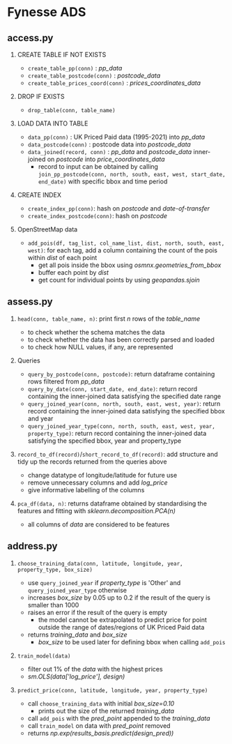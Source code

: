 # Fynesse ADS


## access.py

1. CREATE TABLE IF NOT EXISTS 
   - `create_table_pp(conn)` : _pp_data_
   - `create_table_postcode(conn)` : _postcode_data_
   - `create_table_prices_coord(conn)` : _prices_coordinates_data_
   

2. DROP IF EXISTS
   - `drop_table(conn, table_name)`

    
3. LOAD DATA INTO TABLE
   - `data_pp(conn)` : UK Priced Paid data (1995-2021) into _pp_data_
   - `data_postcode(conn)` :  postcode data into _postcode_data_
   - `data_joined(record, conn)` : _pp_data_ and _postcode_data_ inner-joined on _postcode_ into _price_coordinates_data_
     - record to input can be obtained by calling `join_pp_postcode(conn, north, south, east, west, start_date, end_date)` with specific bbox and time period
    


4. CREATE INDEX
   - `create_index_pp(conn)`: hash on _postcode_ and _date-of-transfer_
   - `create_index_postcode(conn)`: hash on _postcode_


5. OpenStreetMap data
   - `add_pois(df, tag_list, col_name_list, dist, north, south, east, west)`: for each tag, add a column containing the count of the pois within _dist_ of each point
     - get all pois inside the bbox using  _osmnx.geometries_from_bbox_
     - buffer each point by _dist_
     - get count for individual points by using _geopandas.sjoin_



## assess.py
1. `head(conn, table_name, n)`: print first _n_ rows of the _table_name_
   - to check whether the schema matches the data
   - to check whether the data has been correctly parsed and loaded
   - to check how NULL values, if any, are represented


2. Queries
   - `query_by_postcode(conn, postcode)`: return dataframe containing rows filtered from _pp_data_
   - `query_by_date(conn, start_date, end_date)`: return record containing the inner-joined data satisfying the specified date range  
   - `query_joined_year(conn, north, south, east, west, year)`: return record containing the inner-joined data satisfying the specified bbox and year
   - `query_joined_year_type(conn, north, south, east, west, year, property_type)`: return record containing the inner-joined data satisfying the specified bbox, year and property_type



3. `record_to_df(record)`/`short_record_to_df(record)`: add structure and tidy up the records returned from the queries above
   - change datatype of longitude/latitude for future use
   - remove unnecessary columns and add _log_price_
   - give informative labelling of the columns
   

4. `pca_df(data, n)`: returns dataframe obtained by standardising the features and fitting with _sklearn.decomposition.PCA(n)_
   - all columns of _data_ are considered to be features
   

## address.py
1. `choose_training_data(conn, latitude, longitude, year, property_type, box_size)`
   - use `query_joined_year` if _property_type_ is 'Other' and `query_joined_year_type` otherwise
   - increases _box_size_ by 0.05 up to 0.2 if the result of the query is smaller than 1000
   - raises an error if the result of the query is empty
     - the model cannot be extrapolated to predict price for point outside the range of dates/regions of UK Priced Paid data
   - returns _training_data_ and _box_size_
     - _box_size_ to be used later for defining bbox when calling `add_pois` 




2. `train_model(data)`
   - filter out 1% of the _data_ with the highest prices
   - _sm.OLS(data['log_price'], design)_



3. `predict_price(conn, latitude, longitude, year, property_type)`
   - call `choose_training_data` with initial _box_size=0.10_
     - prints out the size of the returned _training_data_
   - call `add_pois` with the _pred_point_ appended to the _training_data_
   - call `train_model` on data with _pred_point_ removed
   - returns _np.exp(results_basis.predict(design_pred))_
